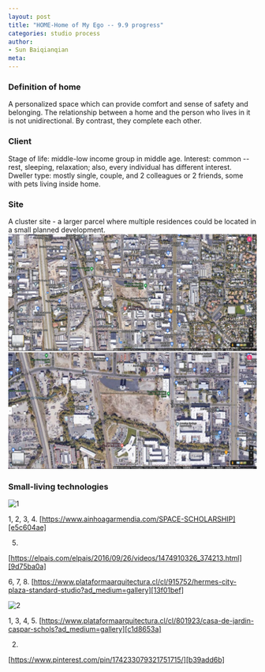```yaml
---
layout: post
title: "HOME-Home of My Ego -- 9.9 progress"
categories: studio process
author:
- Sun Baiqianqian
meta:
---
```




### Definition of home
A personalized space which can provide comfort and sense of safety and belonging. The relationship between a home and the person who lives in it is not unidirectional. By contrast, they complete each other.



### Client
Stage of life: middle-low income group in middle age.
Interest: common -- rest, sleeping, relaxation; also, every individual has different interest.
Dweller type: mostly single, couple, and 2 colleagues or 2 friends, some with pets living inside home.



### Site
A cluster site - a larger parcel where multiple residences could be located in a small planned development.
![site plan1](https://github.com/SunBaiqianqian/SunBaiqianqian-Portfolio/blob/master/assets/site.png?raw=true)
![site plan2](https://github.com/SunBaiqianqian/SunBaiqianqian-Portfolio/blob/master/assets/site2.png?raw=true)



### Small-living technologies
![1](https://github.com/SunBaiqianqian/SunBaiqianqian-Portfolio/blob/master/assets/pinup-1.jpg?raw=true)

1, 2, 3, 4.
[https://www.ainhoagarmendia.com/SPACE-SCHOLARSHIP][e5c604ae]

5.
[https://elpais.com/elpais/2016/09/26/videos/1474910326_374213.html][9d75ba0a]

6, 7, 8.
[https://www.plataformaarquitectura.cl/cl/915752/hermes-city-plaza-standard-studio?ad_medium=gallery][13f01bef]

![2](https://github.com/SunBaiqianqian/SunBaiqianqian-Portfolio/blob/master/assets/pinup-2.jpg?raw=true)

  [e5c604ae]: https://www.ainhoagarmendia.com/SPACE-SCHOLARSHIP "https://www.ainhoagarmendia.com/SPACE-SCHOLARSHIP"
  [9d75ba0a]: https://elpais.com/elpais/2016/09/26/videos/1474910326_374213.html "https://elpais.com/elpais/2016/09/26/videos/1474910326_374213.html"
  [13f01bef]: https://www.plataformaarquitectura.cl/cl/915752/hermes-city-plaza-standard-studio?ad_medium=gallery "https://www.plataformaarquitectura.cl/cl/915752/hermes-city-plaza-standard-studio?ad_medium=gallery"

1, 3, 4, 5.
[https://www.plataformaarquitectura.cl/cl/801923/casa-de-jardin-caspar-schols?ad_medium=gallery][c1d8653a]

2.
[https://www.pinterest.com/pin/174233079321751715/][b39add6b]

  [c1d8653a]: https://www.plataformaarquitectura.cl/cl/801923/casa-de-jardin-caspar-schols?ad_medium=gallery "https://www.plataformaarquitectura.cl/cl/801923/casa-de-jardin-caspar-schols?ad_medium=gallery"
  [b39add6b]: https://www.pinterest.com/pin/174233079321751715/ "https://www.pinterest.com/pin/174233079321751715/"

